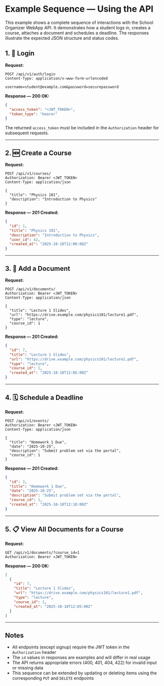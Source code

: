 # Example Sequence — Using the API

This example shows a complete sequence of interactions with the School Organizer WebApp API. It demonstrates how a student logs in, creates a course, attaches a document and schedules a deadline. The responses illustrate the expected JSON structure and status codes.

## 1. 🔐 Login

**Request:**

```http
POST /api/v1/auth/login
Content-Type: application/x-www-form-urlencoded

username=student@example.com&password=securepassword
```

**Response — 200 OK:**

```json
{
  "access_token": "<JWT_TOKEN>",
  "token_type": "bearer"
}
```

The returned `access_token` must be included in the `Authorization` header for subsequent requests.

---

## 2. 🆕 Create a Course

**Request:**

```http
POST /api/v1/courses/
Authorization: Bearer <JWT_TOKEN>
Content-Type: application/json

{
  "title": "Physics 101",
  "description": "Introduction to Physics"
}
```

**Response — 201 Created:**

```json
{
  "id": 1,
  "title": "Physics 101",
  "description": "Introduction to Physics",
  "user_id": 42,
  "created_at": "2025-10-18T12:00:00Z"
}
```

---

## 3. 📄 Add a Document

**Request:**

```http
POST /api/v1/documents/
Authorization: Bearer <JWT_TOKEN>
Content-Type: application/json

{
  "title": "Lecture 1 Slides",
  "url": "https://drive.example.com/physics101/lecture1.pdf",
  "type": "lecture",
  "course_id": 1
}
```

**Response — 201 Created:**

```json
{
  "id": 7,
  "title": "Lecture 1 Slides",
  "url": "https://drive.example.com/physics101/lecture1.pdf",
  "type": "lecture",
  "course_id": 1,
  "created_at": "2025-10-18T12:05:00Z"
}
```

---

## 4. 🗓️ Schedule a Deadline

**Request:**

```http
POST /api/v1/events/
Authorization: Bearer <JWT_TOKEN>
Content-Type: application/json

{
  "title": "Homework 1 Due",
  "date": "2025-10-25",
  "description": "Submit problem set via the portal",
  "course_id": 1
}
```

**Response — 201 Created:**

```json
{
  "id": 3,
  "title": "Homework 1 Due",
  "date": "2025-10-25",
  "description": "Submit problem set via the portal",
  "course_id": 1,
  "created_at": "2025-10-18T12:10:00Z"
}
```

---

## 5. 📋 View All Documents for a Course

**Request:**

```http
GET /api/v1/documents/?course_id=1
Authorization: Bearer <JWT_TOKEN>
```

**Response — 200 OK:**

```json
[
  {
    "id": 7,
    "title": "Lecture 1 Slides",
    "url": "https://drive.example.com/physics101/lecture1.pdf",
    "type": "lecture",
    "course_id": 1,
    "created_at": "2025-10-18T12:05:00Z"
  }
]
```

---

## Notes

- All endpoints (except signup) require the JWT token in the `Authorization` header
- The `id` values in responses are examples and will differ in real usage
- The API returns appropriate errors (400, 401, 404, 422) for invalid input or missing data
- This sequence can be extended by updating or deleting items using the corresponding `PUT` and `DELETE` endpoints